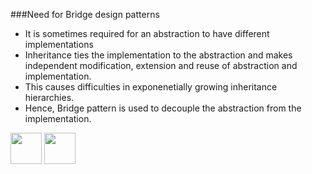 ###Need for Bridge design patterns
- It is sometimes required for an abstraction to have different implementations
- Inheritance ties the implementation to the abstraction and makes independent modification, extension and reuse of 
 abstraction and implementation.
- This causes difficulties in exponenetially growing inheritance hierarchies.
- Hence, Bridge pattern is used to decouple the abstraction from the implementation.

[<img src="https://cloud.githubusercontent.com/assets/14101008/11768481/3b7d20d6-a18b-11e5-95fe-a422966f4c03.png" width="50" height="50"></img>](https://github.com/hariniiyer/CSCI-5828_Presentation4_Software-Design-Patterns/blob/master/Bridge.md)
[<img src="https://cloud.githubusercontent.com/assets/14101008/11768482/3d2d0bbc-a18b-11e5-8766-2e7f5b241782.png" width="50" height="50"></img>](https://github.com/hariniiyer/CSCI-5828_Presentation4_Software-Design-Patterns/blob/master/BridgeFeatures.md)
